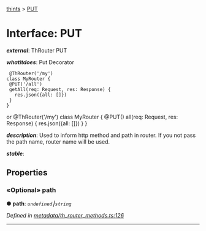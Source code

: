 [thints](../README.md) > [PUT](../interfaces/put.md)



# Interface: PUT

*__external__*: ThRouter PUT

*__whatitdoes__*: Put Decorator

     @ThRouter('/my')
    class MyRouter {
     @PUT('/all')
     getAll(req: Request, res: Response) {
       res.json({all: []})
     }
    }

or @ThRouter('/my') class MyRouter { @PUT() all(req: Request, res: Response) { res.json({all: []}) } }

*__description__*: Used to inform http method and path in router. If you not pass the path name, router name will be used.

*__stable__*: 



## Properties
<a id="path"></a>

### «Optional» path

**●  path**:  *`undefined`⎮`string`* 

*Defined in [metadata/th_router_methods.ts:126](https://github.com/digitalinfluencers/ThinTS/blob/4b9e250/src/metadata/th_router_methods.ts#L126)*





___


